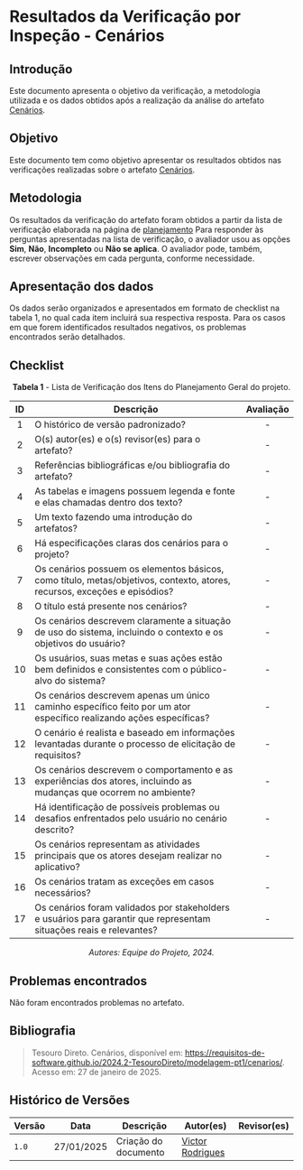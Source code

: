 # Resultados da Verificação por Inspeção - Cenários

## Introdução

Este documento apresenta o objetivo da verificação, a metodologia utilizada e os dados obtidos após a realização da análise do artefato [Cenários](../../../modelagem-pt1/cenarios.md).

## Objetivo

Este documento tem como objetivo apresentar os resultados obtidos nas verificações realizadas sobre o artefato [Cenários](../../../modelagem-pt1/cenarios.md).

## Metodologia

Os resultados da verificação do artefato foram obtidos a partir da lista de verificação elaborada na página de [planejamento](../entrega3/planej2-e3.md) Para responder às perguntas apresentadas na lista de verificação, o avaliador usou as opções **Sim**, **Não**, **Incompleto** ou **Não se aplica**. O avaliador pode, também, escrever observações em cada pergunta, conforme necessidade.

## Apresentação dos dados

Os dados serão organizados e apresentados em formato de checklist na tabela 1, no qual cada item incluirá sua respectiva resposta. Para os casos em que forem identificados resultados negativos, os problemas encontrados serão detalhados.

## Checklist

<center>

**Tabela 1** - Lista de Verificação dos Itens do Planejamento Geral do projeto.

|        ID        | Descrição                                                                                                           | Avaliação  |
| :--------------: | ------------------------------------------------------------------------------------------------------------------- | :--------: | 
| 1 | O histórico de versão padronizado? | - |
| 2 | O(s) autor(es) e o(s) revisor(es) para o artefato? | - |
| 3 | Referências bibliográficas e/ou bibliografia do artefato? | - |
| 4 | As tabelas e imagens possuem legenda e fonte e elas chamadas dentro dos texto? | - |
| 5 | Um texto fazendo uma introdução do artefatos? | - |
| 6 |Há especificações claras dos cenários para o projeto? | - |
| 7 |Os cenários possuem os elementos básicos, como título, metas/objetivos, contexto, atores, recursos, exceções e episódios? | - |
| 8 |O título está presente nos cenários? | - |
| 9 |Os cenários descrevem claramente a situação de uso do sistema, incluindo o contexto e os objetivos do usuário? | - |
| 10 |Os usuários, suas metas e suas ações estão bem definidos e consistentes com o público-alvo do sistema? | - |
| 11 |Os cenários descrevem apenas um único caminho específico feito por um ator específico realizando ações específicas? | - |
| 12 |O cenário é realista e baseado em informações levantadas durante o processo de elicitação de requisitos? | - |
| 13 |Os cenários descrevem o comportamento e as experiências dos atores, incluindo as mudanças que ocorrem no ambiente? | - |
| 14 |Há identificação de possíveis problemas ou desafios enfrentados pelo usuário no cenário descrito? | - |
| 15 |Os cenários representam as atividades principais que os atores desejam realizar no aplicativo? | - |
| 16 |Os cenários tratam as exceções em casos necessários? | - |
| 17 |Os cenários foram validados por stakeholders e usuários para garantir que representam situações reais e relevantes? | - |

_Autores: Equipe do Projeto, 2024._

</center>

## Problemas encontrados

Não foram encontrados problemas no artefato.

## Bibliografia

> Tesouro Direto. Cenários, disponível em: https://requisitos-de-software.github.io/2024.2-TesouroDireto/modelagem-pt1/cenarios/. Acesso em: 27 de janeiro de 2025.

## Histórico de Versões

| Versão  | Data | Descrição | Autor(es) | Revisor(es) |
| -------- | ------ | ------ | ---------- | ---------- |
| `1.0` | 27/01/2025 | Criação do documento  | [Victor Rodrigues](https://github.com/ViictorHugoo) |  |
